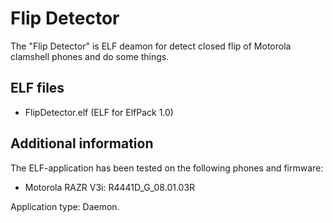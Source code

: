 Flip Detector
=============

The "Flip Detector" is ELF deamon for detect closed flip of Motorola clamshell phones and do some things.

## ELF files

* FlipDetector.elf (ELF for ElfPack 1.0)

## Additional information

The ELF-application has been tested on the following phones and firmware:

* Motorola RAZR V3i: R4441D_G_08.01.03R

Application type: Daemon.
